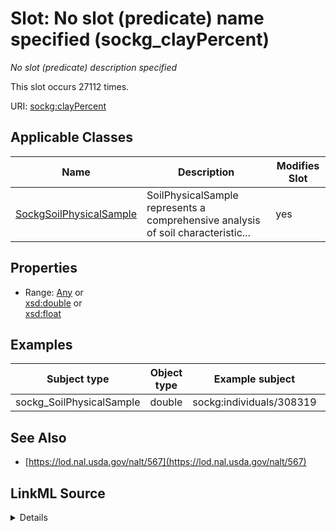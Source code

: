 

# Slot: No slot (predicate) name specified (sockg_clayPercent)


_No slot (predicate) description specified_






This slot occurs 27112 times.


URI: [sockg:clayPercent](https://idir.uta.edu/sockg-ontology/docs/clayPercent)



<!-- no inheritance hierarchy -->





## Applicable Classes

| Name | Description | Modifies Slot |
| --- | --- | --- |
| [SockgSoilPhysicalSample](../classes/SockgSoilPhysicalSample.md) | SoilPhysicalSample represents a comprehensive analysis of soil characteristic... |  yes  |







## Properties

* Range: [Any](../classes/Any.md)&nbsp;or&nbsp;<br />[xsd:double](http://www.w3.org/2001/XMLSchema#double)&nbsp;or&nbsp;<br />[xsd:float](http://www.w3.org/2001/XMLSchema#float)






## Examples

| Subject type | Object type | Example subject | Example object | Occurrences |
| --- | --- | --- | --- | --- |
| sockg_SoilPhysicalSample | double | sockg:individuals/308319 | 0.0 | 27112 |


## See Also

* [https://lod.nal.usda.gov/nalt/567](https://lod.nal.usda.gov/nalt/567)



## LinkML Source

<details>

```yaml
name: sockg_clayPercent
annotations:
  count:
    tag: count
    value: 27112
description: No slot (predicate) description specified
title: No slot (predicate) name specified
examples:
- object:
    example_object: '0.0'
    example_object_type: double
    example_predicate: sockg:clayPercent
    example_subject: sockg:individuals/308319
    example_subject_type: sockg_SoilPhysicalSample
from_schema: soc-kg
see_also:
- https://lod.nal.usda.gov/nalt/567
rank: 1000
domain: sockg_SoilPhysicalSample
slot_uri: sockg:clayPercent
alias: sockg_clayPercent
domain_of:
- sockg_SoilPhysicalSample
range: Any
any_of:
- range: double
- range: float

```
</details>